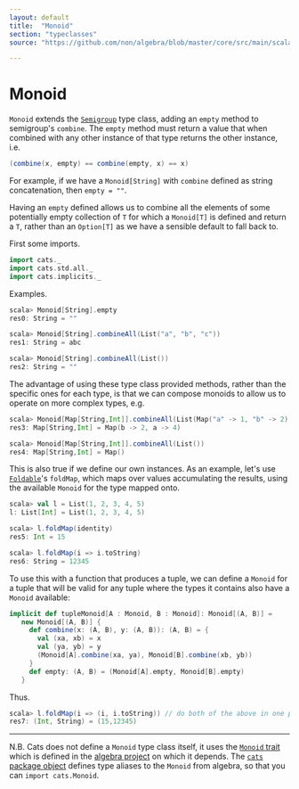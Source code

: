 ```yaml
---
layout: default
title:  "Monoid"
section: "typeclasses"
source: "https://github.com/non/algebra/blob/master/core/src/main/scala/algebra/Monoid.scala"

---
```

# Monoid

`Monoid` extends the [`Semigroup`](semigroup.html) type class, adding an 
`empty` method to semigroup's `combine`. The `empty` method must return a 
value that when combined with any other instance of that type returns the 
other instance, i.e.

```scala
(combine(x, empty) == combine(empty, x) == x)
```
    
For example, if we have a `Monoid[String]` with `combine` defined as string 
concatenation, then `empty = ""`.

Having an `empty` defined allows us to combine all the elements of some 
potentially empty collection of `T` for which a `Monoid[T]` is defined and 
return a `T`, rather than an `Option[T]` as we have a sensible default to 
fall back to.

First some imports.

```scala
import cats._
import cats.std.all._
import cats.implicits._
```

Examples.

```scala
scala> Monoid[String].empty
res0: String = ""

scala> Monoid[String].combineAll(List("a", "b", "c"))
res1: String = abc

scala> Monoid[String].combineAll(List())
res2: String = ""
```

The advantage of using these type class provided methods, rather than the 
specific ones for each type, is that we can compose monoids to allow us to 
operate on more complex types, e.g.
 
```scala
scala> Monoid[Map[String,Int]].combineAll(List(Map("a" -> 1, "b" -> 2), Map("a" -> 3)))
res3: Map[String,Int] = Map(b -> 2, a -> 4)

scala> Monoid[Map[String,Int]].combineAll(List())
res4: Map[String,Int] = Map()
```

This is also true if we define our own instances. As an example, let's use 
[`Foldable`](foldable.html)'s `foldMap`, which maps over values accumulating
the results, using the available `Monoid` for the type mapped onto. 

```scala
scala> val l = List(1, 2, 3, 4, 5)
l: List[Int] = List(1, 2, 3, 4, 5)

scala> l.foldMap(identity)
res5: Int = 15

scala> l.foldMap(i => i.toString)
res6: String = 12345
```

To use this
with a function that produces a tuple, we can define a `Monoid` for a tuple 
that will be valid for any tuple where the types it contains also have a 
`Monoid` available:

```scala
implicit def tupleMonoid[A : Monoid, B : Monoid]: Monoid[(A, B)] =
   new Monoid[(A, B)] {
     def combine(x: (A, B), y: (A, B)): (A, B) = {
       val (xa, xb) = x
       val (ya, yb) = y
       (Monoid[A].combine(xa, ya), Monoid[B].combine(xb, yb))
     }
     def empty: (A, B) = (Monoid[A].empty, Monoid[B].empty)
   }
```

Thus.

```scala
scala> l.foldMap(i => (i, i.toString)) // do both of the above in one pass, hurrah!
res7: (Int, String) = (15,12345)
```

-------------------------------------------------------------------------------
 
N.B.
Cats does not define a `Monoid` type class itself, it uses the [`Monoid`
trait](https://github.com/non/algebra/blob/master/core/src/main/scala/algebra/Monoid.scala)
which is defined in the [algebra project](https://github.com/non/algebra) on 
which it depends. The [`cats` package object](https://github.com/non/cats/blob/master/core/src/main/scala/cats/package.scala)
defines type aliases to the `Monoid` from algebra, so that you can
`import cats.Monoid`.
